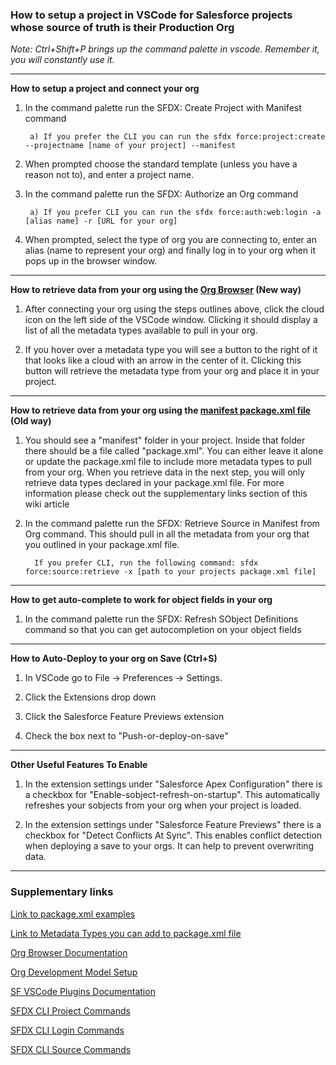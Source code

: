 ### How to setup a project in VSCode for Salesforce projects whose source of truth is their Production Org

_Note: Ctrl+Shift+P brings up the command palette in vscode. Remember it, you will constantly use it._


***

**How to setup a project and connect your org**

1) In the command palette run the SFDX: Create Project with Manifest command

        a) If you prefer the CLI you can run the sfdx force:project:create --projectname [name of your project] --manifest

2) When prompted choose the standard template (unless you have a reason not to), and enter a project name.

3) In the command palette run the SFDX: Authorize an Org command

        a) If you prefer CLI you can run the sfdx force:auth:web:login -a [alias name] -r [URL for your org]

4) When prompted, select the type of org you are connecting to, enter an alias (name to represent your org) and finally log in to your org when it pops up in the browser window.

***

**How to retrieve data from your org using the [Org Browser](https://developer.salesforce.com/tools/vscode/en/user-guide/org-browser) (New way)**

1) After connecting your org using the steps outlines above, click the cloud icon on the left side of the VSCode window. Clicking it should display a list of all the metadata types available to pull in your org.

2) If you hover over a metadata type you will see a button to the right of it that looks like a cloud with an arrow in the center of it. Clicking this button will retrieve the metadata type from your org and place it in your project.

***

**How to retrieve data from your org using the [manifest package.xml file](https://developer.salesforce.com/docs/atlas.en-us.api_meta.meta/api_meta/manifest_samples.htm) (Old way)**

1) You should see a "manifest" folder in your project. Inside that folder there should be a file called "package.xml". You can either leave it alone or update the package.xml file to include more metadata types to pull from your org. When you retrieve data in the next step, you will only retrieve data types declared in your package.xml file. For more information please check out the supplementary links section of this wiki article

2) In the command palette run the SFDX: Retrieve Source in Manifest from Org command. This should pull in all the metadata from your org that you outlined in your package.xml file.

         If you prefer CLI, run the following command: sfdx force:source:retrieve -x [path to your projects package.xml file]


***

**How to get auto-complete to work for object fields in your org**

1) In the command palette run the SFDX: Refresh SObject Definitions command so that you can get autocompletion on your object fields


***

**How to Auto-Deploy to your org on Save (Ctrl+S)**

1) In VSCode go to File -> Preferences -> Settings. 

2) Click the Extensions drop down

3) Click the Salesforce Feature Previews extension

4) Check the box next to "Push-or-deploy-on-save"


***

**Other Useful Features To Enable**

1) In the extension settings under "Salesforce Apex Configuration" there is a checkbox for "Enable-sobject-refresh-on-startup". This automatically refreshes your sobjects from your org when your project is loaded.

2) In the extension settings under "Salesforce Feature Previews" there is a checkbox for "Detect Conflicts At Sync". This enables conflict detection when deploying a save to your orgs. It can help to prevent overwriting data.

***


### Supplementary links

[Link to package.xml examples](https://developer.salesforce.com/docs/atlas.en-us.api_meta.meta/api_meta/manifest_samples.htm)

[Link to Metadata Types you can add to package.xml file](https://developer.salesforce.com/docs/atlas.en-us.api_meta.meta/api_meta/meta_types_list.htm)

[Org Browser Documentation](https://developer.salesforce.com/tools/vscode/en/user-guide/org-browser)

[Org Development Model Setup](https://developer.salesforce.com/tools/vscode/en/user-guide/development-models)       

[SF VSCode Plugins Documentation](https://developer.salesforce.com/tools/vscode/en/getting-started/install) 

[SFDX CLI Project Commands](https://developer.salesforce.com/docs/atlas.en-us.sfdx_cli_reference.meta/sfdx_cli_reference/cli_reference_force_project.htm#cli_reference_force_project_create)

[SFDX CLI Login Commands](https://developer.salesforce.com/docs/atlas.en-us.sfdx_cli_reference.meta/sfdx_cli_reference/cli_reference_force_auth.htm#cli_reference_force_auth_web_login) 

[SFDX CLI Source Commands](https://developer.salesforce.com/docs/atlas.en-us.sfdx_cli_reference.meta/sfdx_cli_reference/cli_reference_force_source.htm#cli_reference_force_source_retrieve)  